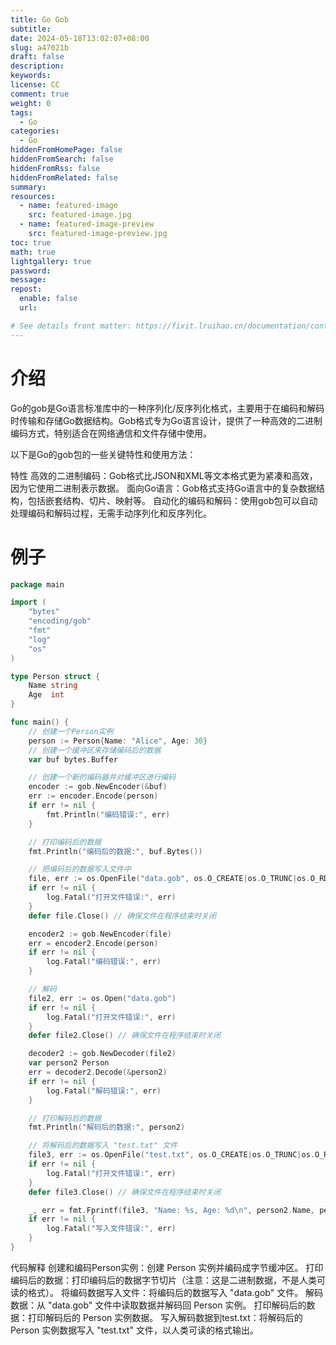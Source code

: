 ```yaml
---
title: Go Gob
subtitle:
date: 2024-05-18T13:02:07+08:00
slug: a47021b
draft: false
description:
keywords:
license: CC
comment: true
weight: 0
tags:
  - Go
categories:
  - Go
hiddenFromHomePage: false
hiddenFromSearch: false
hiddenFromRss: false
hiddenFromRelated: false
summary:
resources:
  - name: featured-image
    src: featured-image.jpg
  - name: featured-image-preview
    src: featured-image-preview.jpg
toc: true
math: true
lightgallery: true
password:
message:
repost:
  enable: false
  url:

# See details front matter: https://fixit.lruihao.cn/documentation/content-management/introduction/#front-matter
---
```


# 介绍
Go的gob是Go语言标准库中的一种序列化/反序列化格式，主要用于在编码和解码时传输和存储Go数据结构。Gob格式专为Go语言设计，提供了一种高效的二进制编码方式，特别适合在网络通信和文件存储中使用。

以下是Go的gob包的一些关键特性和使用方法：

特性
高效的二进制编码：Gob格式比JSON和XML等文本格式更为紧凑和高效，因为它使用二进制表示数据。
面向Go语言：Gob格式支持Go语言中的复杂数据结构，包括嵌套结构、切片、映射等。
自动化的编码和解码：使用gob包可以自动处理编码和解码过程，无需手动序列化和反序列化。

# 例子

```go
package main

import (
	"bytes"
	"encoding/gob"
	"fmt"
	"log"
	"os"
)

type Person struct {
	Name string
	Age  int
}

func main() {
	// 创建一个Person实例
	person := Person{Name: "Alice", Age: 30}
	// 创建一个缓冲区来存储编码后的数据
	var buf bytes.Buffer

	// 创建一个新的编码器并对缓冲区进行编码
	encoder := gob.NewEncoder(&buf)
	err := encoder.Encode(person)
	if err != nil {
		fmt.Println("编码错误:", err)
	}

	// 打印编码后的数据
	fmt.Println("编码后的数据:", buf.Bytes())

	// 把编码后的数据写入文件中
	file, err := os.OpenFile("data.gob", os.O_CREATE|os.O_TRUNC|os.O_RDWR, 0666)
	if err != nil {
		log.Fatal("打开文件错误:", err)
	}
	defer file.Close() // 确保文件在程序结束时关闭

	encoder2 := gob.NewEncoder(file)
	err = encoder2.Encode(person)
	if err != nil {
		log.Fatal("编码错误:", err)
	}

	// 解码
	file2, err := os.Open("data.gob")
	if err != nil {
		log.Fatal("打开文件错误:", err)
	}
	defer file2.Close() // 确保文件在程序结束时关闭

	decoder2 := gob.NewDecoder(file2)
	var person2 Person
	err = decoder2.Decode(&person2)
	if err != nil {
		log.Fatal("解码错误:", err)
	}

	// 打印解码后的数据
	fmt.Println("解码后的数据:", person2)

	// 将解码后的数据写入 "test.txt" 文件
	file3, err := os.OpenFile("test.txt", os.O_CREATE|os.O_TRUNC|os.O_RDWR, 0666)
	if err != nil {
		log.Fatal("打开文件错误:", err)
	}
	defer file3.Close() // 确保文件在程序结束时关闭

	_, err = fmt.Fprintf(file3, "Name: %s, Age: %d\n", person2.Name, person2.Age)
	if err != nil {
		log.Fatal("写入文件错误:", err)
	}
}

```
代码解释
创建和编码Person实例：创建 Person 实例并编码成字节缓冲区。
打印编码后的数据：打印编码后的数据字节切片（注意：这是二进制数据，不是人类可读的格式）。
将编码数据写入文件：将编码后的数据写入 "data.gob" 文件。
解码数据：从 "data.gob" 文件中读取数据并解码回 Person 实例。
打印解码后的数据：打印解码后的 Person 实例数据。
写入解码数据到test.txt：将解码后的 Person 实例数据写入 "test.txt" 文件，以人类可读的格式输出。
